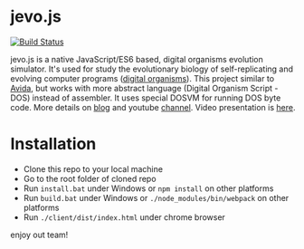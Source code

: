 # jevo.js
[![Build Status](https://travis-ci.org/tmptrash/jevo.js.svg?branch=master)](https://travis-ci.org/tmptrash/jevo.js)

jevo.js is a native JavaScript/ES6 based, digital organisms evolution simulator. It's used for study the evolutionary biology of self-replicating and evolving computer programs ([digital organisms](https://en.wikipedia.org/wiki/Digital_organism)). This project similar to [Avida](https://en.wikipedia.org/wiki/Avida), but works with more abstract language (Digital Organism Script - DOS) instead of assembler. It uses special DOSVM for running DOS byte code. More details on [blog](https://jevosite.wordpress.com) and youtube [channel](https://www.youtube.com/playlist?list=PL1NiKjXMaBimPuybPIXkVuO1MYy53XcdW). Video presentation is [here](https://www.youtube.com/watch?v=9ykr9KzcKq8).

# Installation
- Clone this repo to your local machine
- Go to the root folder of cloned repo
- Run `install.bat` under Windows or `npm install` on other platforms
- Run `build.bat` under Windows or `./node_modules/bin/webpack` on other platforms
- Run `./client/dist/index.html` under chrome browser

enjoy out team!
